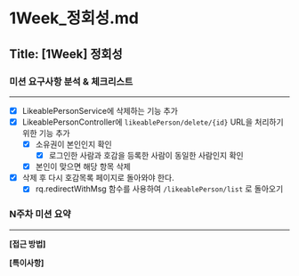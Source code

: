 # 1Week_정회성.md

## Title: [1Week] 정회성

### 미션 요구사항 분석 & 체크리스트

---

- [x] LikeablePersonService에 삭제하는 기능 추가
- [x] LikeablePersonController에 ```likeablePerson/delete/{id}``` URL을 처리하기 위한 기능 추가
  - [x] 소유권이 본인인지 확인
    - [x] 로그인한 사람과 호감을 등록한 사람이 동일한 사람인지 확인
  - [x] 본인이 맞으면 해당 항목 삭제
- [x] 삭제 후 다시 호감목록 페이지로 돌아와야 한다.
  - [x] rq.redirectWithMsg 함수를 사용하여 ```/likeablePerson/list``` 로 돌아오기

### N주차 미션 요약

---

**[접근 방법]**



**[특이사항]**
